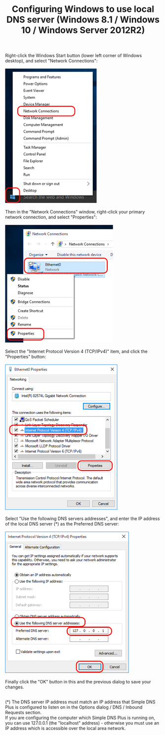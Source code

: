 ﻿---
title: Configuring Windows to use local DNS server (Windows 8.1 / Windows 10 / Windows Server 2012R2)
category: 11
frontpage: false
comments: true
vgroup: 5
vname: Windows 8.1 / Windows 10 / Windows Server 2012R2
vsort: 100
created-utc: 2019-01-01
modified-utc: 2019-01-01
---
<div>Right-click the Windows Start button (lower left corner of Windows desktop), and select &quot;Network Connections&quot;:</div>

<div>&nbsp;</div>

<div><img height="433" src="img/21/1.png" width="296" /></div>

<div>&nbsp;</div>

<div>Then in the &quot;Network Connections&quot; window, right-click your primary network connection, and select &quot;Properties&quot;:</div>

<div>&nbsp;</div>

<div><img height="379" src="img/21/2.png" width="349" /></div>

<div>&nbsp;</div>

<div>Select the &quot;Internet Protocol Version 4 (TCP/IPv4)&quot; item, and click the &quot;Properties&quot; button:</div>

<div>&nbsp;</div>

<div><img height="468" src="img/21/3.png" width="363" /></div>

<div>&nbsp;</div>

<div>Select &quot;Use the following DNS servers addresses&quot;, and enter the IP address of the local DNS server (*) as the Preferred DNS server:</div>

<div>&nbsp;</div>

<div><img height="455" src="img/21/4.png" width="400" /></div>

<div>&nbsp;</div>

<div>Finally click the &quot;OK&quot; button in this and the previous dialog to save your changes.</div>

<div>&nbsp;</div>

<p>(*) The DNS server IP address must match an IP address that Simple DNS Plus is configured to listen on in the Options dialog / DNS / Inbound Requests section.<br />
If you are configuring the computer which Simple DNS Plus is running on, you can use 127.0.0.1 (the &quot;localhost&quot; address) - otherwise you must use an IP address which is accessible over the local area network.</p>